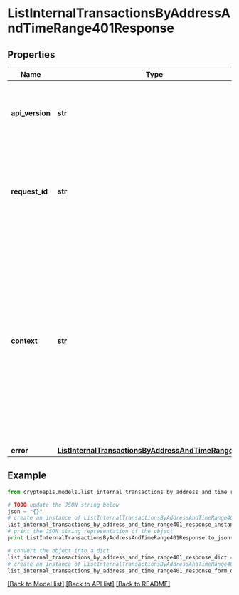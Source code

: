 # ListInternalTransactionsByAddressAndTimeRange401Response


## Properties
Name | Type | Description | Notes
------------ | ------------- | ------------- | -------------
**api_version** | **str** | Specifies the version of the API that incorporates this endpoint. | 
**request_id** | **str** | Defines the ID of the request. The &#x60;requestId&#x60; is generated by Crypto APIs and it&#39;s unique for every request. | 
**context** | **str** | In batch situations the user can use the context to correlate responses with requests. This property is present regardless of whether the response was successful or returned as an error. &#x60;context&#x60; is specified by the user. | [optional] 
**error** | [**ListInternalTransactionsByAddressAndTimeRangeE401**](ListInternalTransactionsByAddressAndTimeRangeE401.md) |  | 

## Example

```python
from cryptoapis.models.list_internal_transactions_by_address_and_time_range401_response import ListInternalTransactionsByAddressAndTimeRange401Response

# TODO update the JSON string below
json = "{}"
# create an instance of ListInternalTransactionsByAddressAndTimeRange401Response from a JSON string
list_internal_transactions_by_address_and_time_range401_response_instance = ListInternalTransactionsByAddressAndTimeRange401Response.from_json(json)
# print the JSON string representation of the object
print ListInternalTransactionsByAddressAndTimeRange401Response.to_json()

# convert the object into a dict
list_internal_transactions_by_address_and_time_range401_response_dict = list_internal_transactions_by_address_and_time_range401_response_instance.to_dict()
# create an instance of ListInternalTransactionsByAddressAndTimeRange401Response from a dict
list_internal_transactions_by_address_and_time_range401_response_form_dict = list_internal_transactions_by_address_and_time_range401_response.from_dict(list_internal_transactions_by_address_and_time_range401_response_dict)
```
[[Back to Model list]](../README.md#documentation-for-models) [[Back to API list]](../README.md#documentation-for-api-endpoints) [[Back to README]](../README.md)


